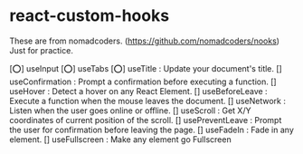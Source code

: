 # react-custom-hooks

These are from nomadcoders. (https://github.com/nomadcoders/nooks)
Just for practice.

[⭕] useInput
[⭕] useTabs
[⭕] useTitle : Update your document's title.
[] useConfirmation : Prompt a confirmation before executing a function.
[] useHover : Detect a hover on any React Element.
[] useBeforeLeave : Execute a function when the mouse leaves the document.
[] useNetwork : Listen when the user goes online or offline.
[] useScroll : Get X/Y coordinates of current position of the scroll.
[] usePreventLeave : Prompt the user for confirmation before leaving the page.
[] useFadeIn : Fade in any element.
[] useFullscreen : Make any element go Fullscreen
